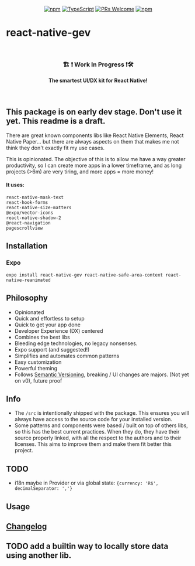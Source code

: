 <!-- <img src=".logo.png" alt=react-native-gev/><br/> -->

<div align="center">

[![npm](https://img.shields.io/npm/v/react-native-gev)](https://www.npmjs.com/package/react-native-gev)
[![TypeScript](https://badgen.net/npm/types/env-var)](http://www.typescriptlang.org/)
[![PRs Welcome](https://img.shields.io/badge/PRs-welcome-brightgreen.svg?style=flat-square)](http://makeapullrequest.com)
[![npm](https://img.shields.io/npm/dw/react-native-gev)](https://www.npmjs.com/package/react-native-gev)
</div>

# react-native-gev

<br/>

<div align="center">
  <h3> 🏗 ❗ Work In Progress ❗🛠 </h3>
<h4>The smartest UI/DX kit for React Native!</h4>
</div>

<br/>



## This package is on early dev stage. Don't use it yet. This readme is a draft.

There are great known components libs like React Native Elements, React Native Paper... but there are always aspects on them that makes me not think they don't exactly fit my use cases.


This is opinionated. The objective of this is to allow me have a way greater productivity, so I can create more apps in a lower timeframe, and as long projects (>6m) are very tiring, and more apps = more money!


#### It uses:

```
react-native-mask-text
react-hook-forms
react-native-size-matters
@expo/vector-icons
react-native-shadow-2
@react-navigation
pagescrollview
```


## Installation

### Expo
```
expo install react-native-gev react-native-safe-area-context react-native-reanimated
```


## Philosophy
* Opinionated
* Quick and effortless to setup
* Quick to get your app done
* Developer Experience (DX) centered
* Combines the best libs
* Bleeding edge technologies, no legacy nonsenses.
* Expo support (and suggested!)
* Simplifies and automates common patterns
* Easy customization
* Powerful theming
* Follows [Semantic Versioning](https://semver.org/), breaking / UI changes are majors. (Not yet on v0), future proof


## Info
* The `/src` is intentionally shipped with the package. This ensures you will always have access to the source code for your installed version.
* Some patterns and components were based / built on top of others libs, so this has the best current practices. When they do, they have their source properly linked, with all the respect to the authors and to their licenses. This aims to improve them and make them fit better this project.


## TODO
* i18n maybe in Provider or via global state: `{currency: 'R$', decimalSeparator: ','}`

## Usage

## [Changelog](CHANGELOG.md)

## TODO add a builtin way to locally store data using another lib.
